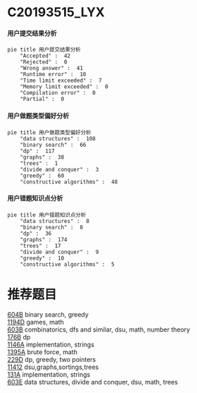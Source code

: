 # C20193515_LYX

<!-- tabs:start -->



#### **用户提交结果分析**

```mermaid
pie title 用户提交结果分析
    "Accepted" :  42
    "Rejected" :  0
    "Wrong answer" :  41
    "Runtime error" :  10
    "Time limit exceeded" :  7
    "Memory limit exceeded" :  0
    "Compilation error" :  0
    "Partial" :  0
```

#### **用户做题类型偏好分析**

```mermaid
pie title 用户做题类型偏好分析
    "data structures" :  108
    "binary search" :  66
    "dp" :  117
    "graphs" :  38
    "trees" :  1
    "divide and conquer" :  3
    "greedy" :  60
    "constructive algorithms" :  48
```
#### **用户错题知识点分析**

```mermaid
pie title 用户错题知识点分析
    "data structures" :  8
    "binary search" :  8
    "dp" :  36
    "graphs" :  174
    "trees" :  17
    "divide and conquer" :  9
    "greedy" :  10
    "constructive algorithms" :  5
```



<!-- tabs:end -->
# 推荐题目
[604B](https://codeforces.com/contest/604/problem/B)		binary search,
                        greedy		  
[1194D](https://codeforces.com/contest/1194/problem/D)		games,
                        math		  
[603B](https://codeforces.com/contest/603/problem/B)		combinatorics,
                        dfs and similar,
                        dsu,
                        math,
                        number theory		  
[176B](https://codeforces.com/contest/176/problem/B)		dp		  
[1146A](https://codeforces.com/contest/1146/problem/A)		implementation,
                        strings		  
[1395A](https://codeforces.com/contest/1395/problem/A)		brute force,
                        math		  
[229D](https://codeforces.com/contest/229/problem/D)		dp,
                        greedy,
                        two pointers		  
[11412](https://codeforces.com/contest/1141/problem/2)		dsu,graphs,sortings,trees		  
[131A](https://codeforces.com/contest/131/problem/A)		implementation,
                        strings		  
[603E](https://codeforces.com/contest/603/problem/E)		data structures,
                        divide and conquer,
                        dsu,
                        math,
                        trees		  
